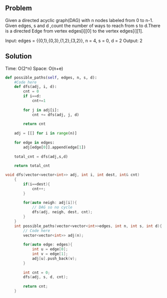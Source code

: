 ## Problem
Given a directed acyclic graph(DAG) with n nodes labeled from 0 to n-1. Given edges, s and d ,count the number of ways to reach from s to d.There is a directed Edge from vertex edges[i][0] to the vertex edges[i][1].

Input: edges = {{0,1},{0,3},{1,2},{3,2}}, 
n = 4, s = 0, d = 2
Output: 2

## Solution

Time: O(2^n)
Space: O(n+e)

```python
def possible_paths(self, edges, n, s, d):
    #Code here
    def dfs(adj, i, d):
        cnt = 0
        if i==d:
            cnt+=1
        
        for j in adj[i]:
            cnt += dfs(adj, j, d)
                
        return cnt
        
    adj = [[] for i in range(n)]
    
    for edge in edges:
        adj[edge[0]].append(edge[1])
    
    total_cnt = dfs(adj,s,d)
    
    return total_cnt
```

```cpp
void dfs(vector<vector<int>> adj, int i, int dest, int& cnt)
    {
        if(i==dest){
            cnt++;
        }
        
        for(auto neigh: adj[i]){
            // DAG so no cycle
            dfs(adj, neigh, dest, cnt);
        }
    }
	int possible_paths(vector<vector<int>>edges, int n, int s, int d){
	    // Code here
	    vector<vector<int>> adj(n);
	    
	    for(auto edge: edges){
	        int u = edge[0];
	        int v = edge[1];
	        adj[u].push_back(v);
	    }
	    
	    int cnt = 0;
	    dfs(adj, s, d, cnt);
	    
	    return cnt;
	}
```